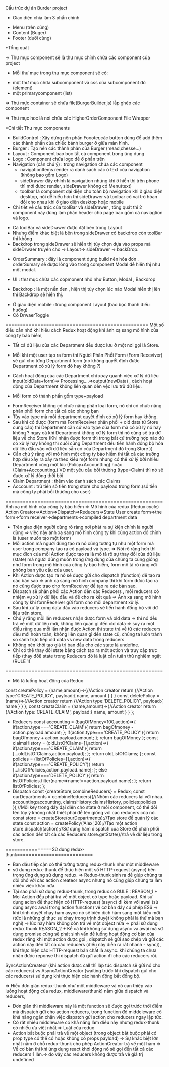 Cấu trúc dự án Burder project
- Giao diện chia làm 3 phần chính
+ Menu (trên cùng)
+ Content (Buger) 
+ Footer (dưới cùng)

*Tổng quát

=> Thư mục component sẽ là thư mục chính chứa các component của project
- Mỗi thư mục trong thư mục component sẽ có:
+ một thư mục chứa subcomponent và css của subcomponent đó (element)
+ một primarycomponent (list)

=> Thư mực container sẽ chứa file(BurgerBuilder.js) lắp ghép các component 

=> Thư mục hoc là nơi chứa các HigherOrderComponent File Wrapper

*Chi tiết 
Thư mục components
+ BuildControl : Xây dựng nên phần Foooter,các button dùng để add thêm các thành phần của chiếc bánh burger ở giữa màn hình.
+ Burger : Tạo nên các thành phần của Burger (mead,chesse...)
+ Layout : Component bao bọc tất cả component trong ứng dụng
+ Logo : Component chứa logo để ở phần trên
+ Navigation (cần chú ý) : trong navigation chứa các component 
  - navigationItems render ra danh sách các ô text của navigation  (không bao gồm Logo) 
  - sideDrawer đây chính là navigation nhưng khi ở hiển thị trên phone thì mới được render, sideDrawer không có Menu(text) 
  - toolbar là component đại diện cho toàn bộ navigation khi ở giao diện desktop, nói dễ hiểu hơn thì sideDrawer và toolbar có vai trò hóan đổi cho nhau khi ở giao diện desktop hoặc mobile
+ Chi tiết về cấu trúc của toolBar và sideDrawer , tổng quát thì 2 component này dùng làm phần header cho page bao gồm cả naviagtion và logo.
- Cả toolBar và sideDrawer được đặt bên trong Layout
- Nhưng điểm khác biệt là bên trong sideDrawer có backdrop còn toolBar thì không 
- Backdrop trong sideDrawer sẽ hiển thị tùy chọn dựa vào props mà sideDrwaer truyền cho => Layout=> sideDrawer => backDrop. 

+ OrderSummary : đây là component dựng build nên hóa đơn . orderSumary sẽ được lồng vào trong component Modal để hiển thị như một modal.

+ UI : thư mục chứa các copmonent nhỏ như Button, Modal , Backdrop
 - Backdrop : là một nền đen , hiện thị tùy chọn lúc nào Modal hiển thị lên thì Backdrop sẽ hiển thị.


<!-- Chi tiết về cách xây dựng thanh điều hướng -->
- Ở giao diện mobile : trong component Layout (bao bọc thanh điều hướng)
- Có DrwaerToggle 


=================================================
Một số điều cần nhớ khi hiểu cách Redux hoạt động khi ánh xạ sang mô hình của công ty bảo hiểm,
* Tất cả dữ liệu của các Department đều được lưu ở một nơi gọi là Store.

* Mỗi khi một user tạo ra form thì Người Phân Phối Form (Form Receviver) sẽ gửi cho từng Department form (nó không quyết định được Department có xử lý form đó hay không ?)

* Cách hoạt động của các Department chỉ xoay quanh việc xử lý dữ liệu input(oldData+form)=> Processing....=>output(newData) , cách hoạt động của Department không liên quan đến vệc lưu trữ dữ liệu. 

* Mỗi form có thành phần gồm type+payload
+ FormReceiver không có chức năng phân loại form, nó chỉ có chức năng phân phối form cho tất cả các phòng ban
+ Tùy vào type mà mỗi department quyết định có xử lý form hay không.
+ Sau khi có được (form mà FormReceiver phân phối + old data từ Store cung cấp) thì Department căn cứ vào type của form mà có xử lý nó hay không ?
ngay cả khi Department không xử lý form thì nó cũng sẽ trả dữ liệu về cho Store (Khi nhận được form thì trong bất cứ trường hợp nào dù có xử lý hay không thì cuối cùng Department đều tiến hành đồng bộ hóa dữ liệu đầu vào với dữ liệu sẵn có của Department đó trong Store ))
+ Cần chú ý rằng với mô hình một công ty bảo hiểm thì tất cả các trường hợp đều xảy ra xảy ra theo kiểu một form nhưng có thể xử lý bởi nhiều Department cùng một lúc (Policy+Accountting) hoặc (Claim+Acccounting.) 
VD một yêu cầu bồi thường (type=Claim) thì nó sẽ được xử lý đồng thời bởi 
+ Claim Department : thêm vào danh sách các Claims
+ Acccount : trừ tiền số tiền trong store cho payload trong form.(số tiền mà công ty phải bồi thường cho user)

======================================================
Ánh xạ mô hình của công ty bảo hiểm => Mô hình của redux (Redux cycle)
Action Creator=>Action=>Dispatch=>Reducers=>State
User create form=>the form=>form receiver=>departments=>compiled department data
+ Trên giao diện người dùng rõ ràng nơi phát ra sự kiện chính là người dùng => việc này ánh xạ sang mô hình công ty khi cũng action đó chính là (user muốn tạo một form)
+ Mỗi action mà người dùng tạo ra nó cũng tương tự như một form mà user trong company tạo ra
có payload và type.
=> Nói rõ ràng hơn thì mục đích của mỗi Action được tạo ra là mô tả rõ sự thay đổi của dữ liệu (state) mà người dùng muốn trong ứng dụng của chúng ta cũng giống như form trong mô hình của công ty bảo hiểm, form mô tả rõ ràng với phòng ban yêu cầu của user.
+ Khi Action được tạo ra nó sẽ được gửi cho dispatch (function) để tạo ra các bản sao => ánh xạ sang mô hình company thì khi form được tạo ra nó cũng được trao cho formReceiver để tạo ra các bản sao.
+ Dispatch sẽ phân phối các Action đến các Reducers , mỗi reducers có nhiệm vụ xử lý dữ liệu đầu và để cho ra kết quả => Ánh xạ sang mô hình công ty khi formReceiver gửi form cho mỗi department xử lý.
+ Sau khi xử lý xong data đầu vào reducers sẽ tiến hành đồng bộ với dữ liệu trên store, 
+ Chú ý rằng mỗi lần reducers nhận được form và old data => thì nó đều trả về một dữ liệu mới, không liên quan gì đến old data => suy ra một điều rằng qua mỗi lần nhận được Action thì state trả về từ các reducers đều mới hoàn toàn, không liên quan gì đến state cũ, chúng ta luôn tránh so sánh trực tiếp old data vs new data trong reducers
+ Không nên khởi tạo giá trị ban đầu cho các state là undefine.
+ Chỉ có thể thay đổi state bằng cách tạo ra một action và truy cập trực tiếp (thay đổi) state trong Reducers đó là luật cần tuân thủ nghiêm ngặt (RULE 1)

======================================================
* Mô tả luồng hoạt động của Redux

const createPolicy = (name,amount)=>{//Action creator
  return {//Action
    type:'CREATE_POLICY',
    payload:{
      name,
      amount
    }
  }
}
const deletePolicy = (name)=>{//Action creator
  return {//Action
    type:'DELETE_POLICY',
    payload:{
      name
    }
  }
};
const creataClaim = (name,amount)=>{//Action creator
   return {//Action
     type:'CREATE_CLAIM',
     payload:{
       name,
       amount
     }
   }
};
+ Reducers
const accounting = (bagOfMoney=100,action)=>{
    if(action.type==='CREATE_CLAIM'){
      return bagOfmoney - action.payload.amount;
    };
    if(action.type==='CREATE_POLICY'){
      return bagOfmoney + action.payload.amount;
    };
    return bagOfMoney
};
const claimsHistory = (oldListOfClaims=[],action)=>{
   if(action.type==='CREATE_CLAIM'){
      return [...oldListOfClaims,action.payload];
   };
     return oldListOfClams;
};
const policies = (listOfPolicies=[],action)=>{
   if(action.type==='CREATE_POLICY'){
      return [...listOfPolicies,action.payload.name];
   };
  else if(action.type==='DELETE_POLICY'){
    return listOfPolicies.filter(name=>name!==action.payload.name);
  };
  return listOfPolicies;
};
+ Dispatch
const {createStore,combineReducers} = Redux;
const ourDepartments = combineReducers({//Nhóm các reducers lại với nhau.
   accounting:accounting,
   claimsHistory:claimsHistory,
   policies:policies
});//Mỗi key trong đây đại diện cho state ở mỗi component, có thể đổi tên tùy ý không nhất thiết phải để tên giống với các reducers của nó.
const store = createStore(ourDepartments);//Tạo store để  quản lý các state
const action = createPolicy('Alex',20);//Tạo một action
store.dispatch(action);//Sử dụng hàm dispatch của Store để phân phối các action đến tất cả các Reducers
store.getState()//trả về dữ liệu trong store.

================Sử dụng redux-thunk==========================
- Ban đầu tiếp cận có thể tưởng tượng redux-thunk như một middleware
- sử dụng redux-thunk để thực hiện một số  HTTP-request (async) bên trong ứng dụng sử dụng redux.
=> Redux-thunk sinh ra để giúp chúng ta đối phó với các action createor async nhưng nó cũng giúp chúng ta làm nhiều việc khác nữa.
- Tại sao phải sử dụng redux-thunk, trong redux có RULE :
REASON_1  + Mọi Action đều phải trả về một object có type hoặc payload.
Khi sử dụng acion để thực hiện có HTTP-request (async) đi kèm với awai (sử dụng async awai trong action function) về cơ bản đây cú phép ES6 => khi trình duyệt chạy hàm async nó sẽ biên dịch hàm sang một kiểu mới (tức là những gì thực sự chạy trong trình duyệt không phải là thứ mà bạn nghĩ) => lúc này hàm không còn trả về một object nữa => phải sử dụng redux thunk 
REASON_2  + Kể cả khi không sử dụng async và awai mà sử dụng promise cũng sẽ phát sinh vấn đề
luồng hoạt động cơ bản của redux rằng khi một action được gọi , dispatch sẽ gửi sao chép và gửi  các action này đến tất cả các reducers (điều này diễn ra rất nhanh - sync)), khi thực hiện các HTTP-request bản chất là async..khi chúng ta chưa nhận được reponse thì dispatch đã gửi action đi cho các reducers rồi.

SyncActionCreateor (khi action được call thì lập tức dispatch sẽ gửi nó cho các reducers) vs AsyncActionCreator (waiting trước khi dispatch gửi cho các reducers) sử dụng khi thực hiện các hành động bất đồng bộ.

=> Hiểu đơn giản redux-thunk như một middleware và nó can thiệp vào luồng hoạt động của redux,
middleware(thunk) nằm giữa dispatch và reducers, 
+ Đơn giản thì middleware này là một function sẽ được gọi trước thời điểm mà dispatch gửi cho action reducers, trong function đó middeleware có khả năng ngăn chặn việc dispatch gửi action cho reducers ngay lập tức.
+ Có rất nhiều middleware có khả năng làm điều này nhưng redux-thunk có nhiều ưu việt nhất
=> Luật của redux
+ Action bắt buộc phải trả về một object (trong object bắt buộc phải có prop type có thể có hoặc không có props payload)
=> Sự khác biệt lớn nhất nằm ở chỗ redux-thunk cho phép ActionCreator trả về một hàm
=> Về cơ bản thì khi ứng dụng react khởi động nó sẽ gọi đến tất cả các reducers 1 lần.=> do vậy các reducers không được trả về giá trị undefined 